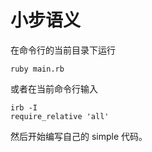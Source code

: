 # 小步语义

在命令行的当前目录下运行

```shell
ruby main.rb
```

或者在当前命令行输入

```shell
irb -I
require_relative 'all'
```

然后开始编写自己的 simple 代码。

